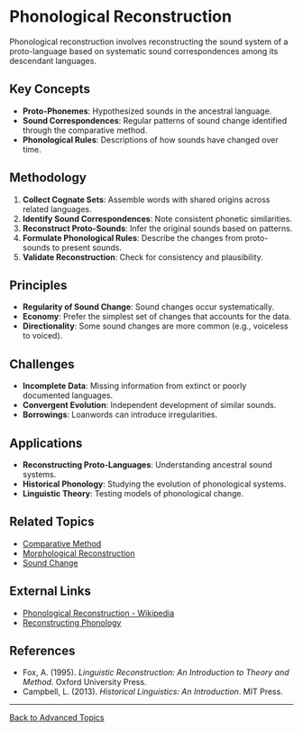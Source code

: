 # Phonological Reconstruction

Phonological reconstruction involves reconstructing the sound system of a proto-language based on systematic sound correspondences among its descendant languages.

## Key Concepts

- **Proto-Phonemes**: Hypothesized sounds in the ancestral language.
- **Sound Correspondences**: Regular patterns of sound change identified through the comparative method.
- **Phonological Rules**: Descriptions of how sounds have changed over time.

## Methodology

1. **Collect Cognate Sets**: Assemble words with shared origins across related languages.
2. **Identify Sound Correspondences**: Note consistent phonetic similarities.
3. **Reconstruct Proto-Sounds**: Infer the original sounds based on patterns.
4. **Formulate Phonological Rules**: Describe the changes from proto-sounds to present sounds.
5. **Validate Reconstruction**: Check for consistency and plausibility.

## Principles

- **Regularity of Sound Change**: Sound changes occur systematically.
- **Economy**: Prefer the simplest set of changes that accounts for the data.
- **Directionality**: Some sound changes are more common (e.g., voiceless to voiced).

## Challenges

- **Incomplete Data**: Missing information from extinct or poorly documented languages.
- **Convergent Evolution**: Independent development of similar sounds.
- **Borrowings**: Loanwords can introduce irregularities.

## Applications

- **Reconstructing Proto-Languages**: Understanding ancestral sound systems.
- **Historical Phonology**: Studying the evolution of phonological systems.
- **Linguistic Theory**: Testing models of phonological change.

## Related Topics

- [Comparative Method](../Comparative-Method.md)
- [Morphological Reconstruction](Morphological-Reconstruction.md)
- [Sound Change](../Sound-Change.md)

## External Links

- [Phonological Reconstruction - Wikipedia](https://en.wikipedia.org/wiki/Comparative_method_(linguistics)#Phonological_reconstruction)
- [Reconstructing Phonology](https://glottopedia.org/wiki/Phonological_reconstruction)

## References

- Fox, A. (1995). *Linguistic Reconstruction: An Introduction to Theory and Method*. Oxford University Press.
- Campbell, L. (2013). *Historical Linguistics: An Introduction*. MIT Press.

---

[Back to Advanced Topics](README.md)
